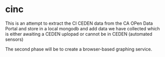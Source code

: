 # cinc

This is an attempt to extract the CI CEDEN data from the CA OPen Data Portal and store in a local mongodb and add data we have collected which is either awaiting a CEDEN uplopad or cannot be in CEDEN (automated sensors)

The second phase will be to create a browser-based graphing service.
